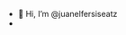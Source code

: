 - 👋 Hi, I’m @juanelfersiseatz
- 
<!---
juanelfersiseatz/juanelfersiseatz is a ✨ special ✨ repository because its `README.md` (this file) appears on your GitHub profile.
You can click the Preview link to take a look at your changes.
--->
